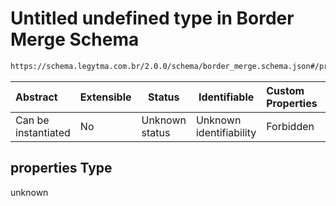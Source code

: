 # Untitled undefined type in Border Merge Schema

```txt
https://schema.legytma.com.br/2.0.0/schema/border_merge.schema.json#/properties
```




| Abstract            | Extensible | Status         | Identifiable            | Custom Properties | Additional Properties | Access Restrictions | Defined In                                                                              |
| :------------------ | ---------- | -------------- | ----------------------- | :---------------- | --------------------- | ------------------- | --------------------------------------------------------------------------------------- |
| Can be instantiated | No         | Unknown status | Unknown identifiability | Forbidden         | Allowed               | none                | [border_merge.schema.json\*](../schema/border_merge.schema.json) |

## properties Type

unknown

